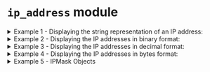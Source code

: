 # `ip_address` module

<details>
<summary>Example 1 - Displaying the string representation of an IP address:</summary>

```python
ipv4_address_str = ipv4_address.address
ipv6_address_str = ipv6_address.address
print('%12s: %s' % ('IPv4 Address', ipv4_address_str))
print('%12s: %s' % ('IPv6 Address', ipv6_address_str))
```
Output:
```
IPv4 Address: 192.168.1.1
IPv6 Address: 2001:DB8::1
```
</details>

<details>
<summary>Example 2 - Displaying the IP addresses in binary format:</summary>

```python
ipv4_bin_str = ipv4_address.binary_string
ipv6_bin_str = ipv6_address.binary_string
ipv4_bin_digits = ipv4_address.binary_digits
ipv6_bin_digits = ipv6_address.binary_digits
print('%-12s: %s' % ('IPv4 Binary String', ipv4_bin_str))
print('%-12s: %s' % ('IPv6 Binary String', ipv6_bin_str))
print('%-12s: %s' % ('IPv4 Binary Digits', ipv4_bin_digits))  # 32 bits
print('%-12s: %s' % ('IPv6 Binary Digits', ipv6_bin_digits))  # 128 bits
```
Output:
```
IPv4 Binary String: 11000000101010000000000100000001
IPv6 Binary String: 001000000000000100001101101110000...
IPv4 Binary Digits: [1, 1, 0, 0, 0, 0, 0, 0, 1, 0, 1, 0, 1, 0, 0, ...]
IPv6 Binary Digits: [0, 0, 1, 0, 0, 0, 0, 0, 0, 0, 0, 0, 0, 0, 0, 1, 0, ...]
```
</details>

<details>
<summary>Example 3 - Displaying the IP addresses in decimal format:</summary>

```python
ipv4_decimal = ipv4_address.decimal
ipv6_decimal = ipv6_address.decimal
print('%-12s: %s' % ('IPv4 Decimal', ipv4_decimal))
print('%-12s: %s' % ('IPv6 Decimal', ipv6_decimal))
```
Output:
```
IPv4 Decimal: 3232235777
IPv6 Decimal: 42540766411282592856903984951653826561
```
</details>

<details>
<summary>Example 4 - Displaying the IP addresses in bytes format:</summary>

This format can be used in network programming to send and receive IP addresses.
```python
ipv4_bytes = ipv4_address.as_bytes
ipv6_bytes = ipv6_address.as_bytes
print('%-12s: %s' % ('IPv4 Bytes', ipv4_bytes))
print('%-12s: %s' % ('IPv6 Bytes', ipv6_bytes))
```
Output:
```
IPv4 Bytes  : b'\xc0\xa8\x01\x01'
IPv6 Bytes  : b' \x01\r\xb8\x00\x00\x00\x00\x00\x00\x00\x00\x00\x00\x00\x01'
```
</details>

<details>
<summary>Example 5 - IPMask Objects</summary>

IPMask objects are distinct from IPAddr objects as they specifically represent network masks and wildcards, including `IPv4NetMask`, `IPv6NetMask`, `IPv4WildCard`, and `IPv6WildCard`. 

#### Key Differences and Features:
- **Network Masks (`IPv4NetMask` and `IPv6NetMask`):**
  - Include an additional validation step to ensure the input represents a valid netmask.
  - Provide an extra property, `mask_size`, to retrieve the length of the mask in bits.
  - Support other properties and methods similar to IPAddr objects for consistency and usability.

- **Wildcards (`IPv4WildCard` and `IPv6WildCard`):**
  - Used extensively in contexts such as creating `WildCardConfig` objects in the `ip_configs` module, which will be covered in a later section.
  - Support all properties and methods similar to IPAddr objects for consistency and usability.

```python
from ttlinks.ipservice.ip_address import IPv4NetMask, IPv6NetMask

print('IPv4 Netmask'.center(50, '-'))
try:
    incorrect_ipv4_netmask = IPv4NetMask('192.168.1.1')
except ValueError as e:
    print(e)
correct_ipv4_netmask = IPv4NetMask('255.255.255.0')  # Can also be '/24'
ipv4_mask_size = correct_ipv4_netmask.mask_size
print('IPv4 Mask size:', ipv4_mask_size)
print('IPv4 Mask addr:', correct_ipv4_netmask.address)

print('IPv6 Netmask'.center(50, '-'))
try:
    incorrect_ipv6_netmask = IPv6NetMask('2001:db8::1')
except ValueError as e:
    print(e)
correct_ipv6_netmask = IPv6NetMask('/64')  # Can also be 'ffff:ffff:ffff:ffff::'
ipv6_mask_size = correct_ipv6_netmask.mask_size
print('IPv6 Mask size:', ipv6_mask_size)
print('IPv6 Mask addr:', correct_ipv6_netmask.address)
```
Output:
```
-------------------IPv4 Netmask-------------------
192.168.1.1 is not a valid IPv4 netmask.
IPv4 Mask size: 24
IPv4 Mask addr: 255.255.255.0
-------------------IPv6 Netmask-------------------
2001:db8::1 is not a valid IPv6 netmask.
IPv6 Mask size: 64
IPv6 Mask addr: FFFF:FFFF:FFFF:FFFF::
```
</details>